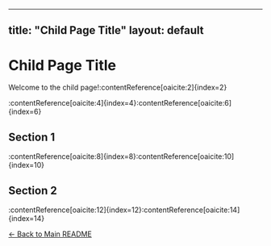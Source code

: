 
---
title: "Child Page Title"
layout: default
---

# Child Page Title

Welcome to the child page!:contentReference[oaicite:2]{index=2}

:contentReference[oaicite:4]{index=4}:contentReference[oaicite:6]{index=6}

## Section 1

:contentReference[oaicite:8]{index=8}:contentReference[oaicite:10]{index=10}

## Section 2

:contentReference[oaicite:12]{index=12}:contentReference[oaicite:14]{index=14}

[← Back to Main README](../README.md)
